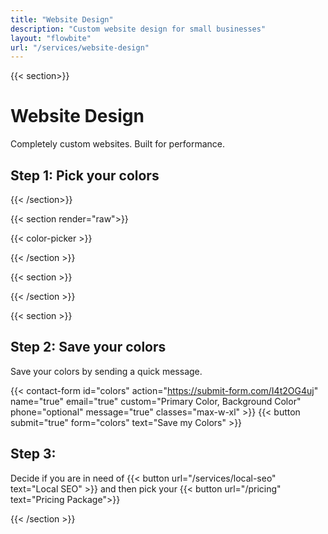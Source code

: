 ```yaml
---
title: "Website Design"
description: "Custom website design for small businesses"
layout: "flowbite"
url: "/services/website-design"
---
```


{{< section>}}

# Website Design
Completely custom websites. Built for performance.

## Step 1: Pick your colors

{{< /section>}}

{{< section render="raw">}}


{{< color-picker >}}

{{< /section >}}

{{< section >}}

{{< /section >}}

{{< section >}}

## Step 2: Save your colors

Save your colors by sending a quick message.

{{< contact-form id="colors" action="https://submit-form.com/I4t2OG4uj" name="true" email="true" custom="Primary Color, Background Color" phone="optional" message="true" classes="max-w-xl"  >}}
{{< button submit="true" form="colors" text="Save my Colors" >}}


## Step 3:

Decide if you are in need of {{< button url="/services/local-seo" text="Local SEO" >}} and then pick your {{< button url="/pricing" text="Pricing Package">}}

{{< /section >}}





